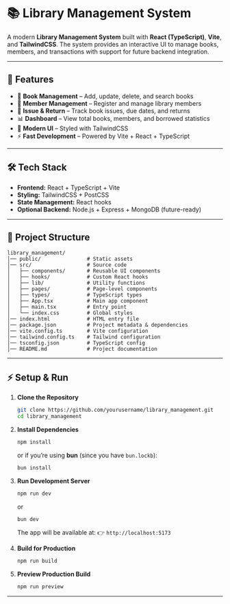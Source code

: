 

# 📚 Library Management System

A modern **Library Management System** built with **React (TypeScript)**, **Vite**, and **TailwindCSS**. The system provides an interactive UI to manage books, members, and transactions with support for future backend integration.

---

## 🚀 Features

* 📖 **Book Management** – Add, update, delete, and search books
* 👤 **Member Management** – Register and manage library members
* 🔄 **Issue & Return** – Track book issues, due dates, and returns
* 📊 **Dashboard** – View total books, members, and borrowed statistics
* 🎨 **Modern UI** – Styled with TailwindCSS
* ⚡ **Fast Development** – Powered by Vite + React + TypeScript

---

## 🛠️ Tech Stack

* **Frontend:** React + TypeScript + Vite
* **Styling:** TailwindCSS + PostCSS
* **State Management:** React hooks
* **Optional Backend:** Node.js + Express + MongoDB (future-ready)

---

## 📂 Project Structure

```
library_management/
│── public/               # Static assets
│── src/                  # Source code
│   ├── components/       # Reusable UI components
│   ├── hooks/            # Custom React hooks
│   ├── lib/              # Utility functions
│   ├── pages/            # Page-level components
│   ├── types/            # TypeScript types
│   ├── App.tsx           # Main app component
│   ├── main.tsx          # Entry point
│   └── index.css         # Global styles
│── index.html            # HTML entry file
│── package.json          # Project metadata & dependencies
│── vite.config.ts        # Vite configuration
│── tailwind.config.ts    # Tailwind configuration
│── tsconfig.json         # TypeScript config
│── README.md             # Project documentation
```

---

## ⚡ Setup & Run

1. **Clone the Repository**

   ```bash
   git clone https://github.com/yourusername/library_management.git
   cd library_management
   ```

2. **Install Dependencies**

   ```bash
   npm install
   ```

   or if you’re using **bun** (since you have `bun.lockb`):

   ```bash
   bun install
   ```

3. **Run Development Server**

   ```bash
   npm run dev
   ```

   or

   ```bash
   bun dev
   ```

   The app will be available at:
   👉 `http://localhost:5173`

4. **Build for Production**

   ```bash
   npm run build
   ```

5. **Preview Production Build**

   ```bash
   npm run preview
   ```

---
